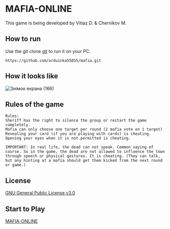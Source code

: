 # MAFIA-ONLINE

This game is being developed by Vitiaz D. & Chernikov M. 

## How to run

Use the git clone [git](https://git-scm.com/) to run it on your PC.

```
https://github.com/arduinka55055/mafia.git 
```

## How it looks like

![Знімок екрана (166)](https://user-images.githubusercontent.com/69985852/135764976-a3430f8c-24e0-487f-bec5-0fc06c40cf7a.png)

## Rules of the game

```
Rules:
Sheriff has the right to silence the group or restart the game completely.
Mafia can only choose one target per round (2 mafia vote on 1 target)
Revealing your card (if you are playing with cards) is cheating.
Opening your eyes when it is not permitted is cheating.

IMPORTANT: In real life, the dead can not speak. Common saying of course. So in the game, the dead are not allowed to influence the town through speech or physical gestures. It is cheating. (They can talk, but any hinting at a mafia should get them kicked from the next round or game.)
```

## License

[GNU General Public License v3.0](https://choosealicense.com/licenses/lgpl-3.0/)


## Start to Play

[MAFIA-ONLINE](https://mafia.umilitary.ml)

